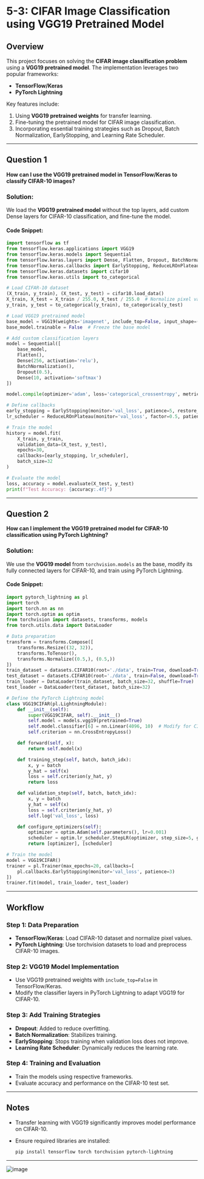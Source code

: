 # 5-3: CIFAR Image Classification using VGG19 Pretrained Model

## Overview

This project focuses on solving the **CIFAR image classification problem** using a **VGG19 pretrained model**. The implementation leverages two popular frameworks:

- **TensorFlow/Keras**
- **PyTorch Lightning**

Key features include:
1. Using **VGG19 pretrained weights** for transfer learning.
2. Fine-tuning the pretrained model for CIFAR image classification.
3. Incorporating essential training strategies such as Dropout, Batch Normalization, EarlyStopping, and Learning Rate Scheduler.

---

## Question 1

**How can I use the VGG19 pretrained model in TensorFlow/Keras to classify CIFAR-10 images?**

### Solution:

We load the **VGG19 pretrained model** without the top layers, add custom Dense layers for CIFAR-10 classification, and fine-tune the model.

#### Code Snippet:

```python
import tensorflow as tf
from tensorflow.keras.applications import VGG19
from tensorflow.keras.models import Sequential
from tensorflow.keras.layers import Dense, Flatten, Dropout, BatchNormalization
from tensorflow.keras.callbacks import EarlyStopping, ReduceLROnPlateau
from tensorflow.keras.datasets import cifar10
from tensorflow.keras.utils import to_categorical

# Load CIFAR-10 dataset
(X_train, y_train), (X_test, y_test) = cifar10.load_data()
X_train, X_test = X_train / 255.0, X_test / 255.0  # Normalize pixel values
y_train, y_test = to_categorical(y_train), to_categorical(y_test)

# Load VGG19 pretrained model
base_model = VGG19(weights='imagenet', include_top=False, input_shape=(32, 32, 3))
base_model.trainable = False  # Freeze the base model

# Add custom classification layers
model = Sequential([
    base_model,
    Flatten(),
    Dense(256, activation='relu'),
    BatchNormalization(),
    Dropout(0.5),
    Dense(10, activation='softmax')
])

model.compile(optimizer='adam', loss='categorical_crossentropy', metrics=['accuracy'])

# Define callbacks
early_stopping = EarlyStopping(monitor='val_loss', patience=5, restore_best_weights=True)
lr_scheduler = ReduceLROnPlateau(monitor='val_loss', factor=0.5, patience=3)

# Train the model
history = model.fit(
    X_train, y_train,
    validation_data=(X_test, y_test),
    epochs=30,
    callbacks=[early_stopping, lr_scheduler],
    batch_size=32
)

# Evaluate the model
loss, accuracy = model.evaluate(X_test, y_test)
print(f"Test Accuracy: {accuracy:.4f}")
```

---

## Question 2

**How can I implement the VGG19 pretrained model for CIFAR-10 classification using PyTorch Lightning?**

### Solution:

We use the **VGG19 model** from `torchvision.models` as the base, modify its fully connected layers for CIFAR-10, and train using PyTorch Lightning.

#### Code Snippet:

```python
import pytorch_lightning as pl
import torch
import torch.nn as nn
import torch.optim as optim
from torchvision import datasets, transforms, models
from torch.utils.data import DataLoader

# Data preparation
transform = transforms.Compose([
    transforms.Resize((32, 32)),
    transforms.ToTensor(),
    transforms.Normalize((0.5,), (0.5,))
])
train_dataset = datasets.CIFAR10(root='./data', train=True, download=True, transform=transform)
test_dataset = datasets.CIFAR10(root='./data', train=False, download=True, transform=transform)
train_loader = DataLoader(train_dataset, batch_size=32, shuffle=True)
test_loader = DataLoader(test_dataset, batch_size=32)

# Define the PyTorch Lightning model
class VGG19CIFAR(pl.LightningModule):
    def __init__(self):
        super(VGG19CIFAR, self).__init__()
        self.model = models.vgg19(pretrained=True)
        self.model.classifier[6] = nn.Linear(4096, 10)  # Modify for CIFAR-10
        self.criterion = nn.CrossEntropyLoss()

    def forward(self, x):
        return self.model(x)

    def training_step(self, batch, batch_idx):
        x, y = batch
        y_hat = self(x)
        loss = self.criterion(y_hat, y)
        return loss

    def validation_step(self, batch, batch_idx):
        x, y = batch
        y_hat = self(x)
        loss = self.criterion(y_hat, y)
        self.log('val_loss', loss)

    def configure_optimizers(self):
        optimizer = optim.Adam(self.parameters(), lr=0.001)
        scheduler = optim.lr_scheduler.StepLR(optimizer, step_size=5, gamma=0.5)
        return [optimizer], [scheduler]

# Train the model
model = VGG19CIFAR()
trainer = pl.Trainer(max_epochs=20, callbacks=[
    pl.callbacks.EarlyStopping(monitor='val_loss', patience=3)
])
trainer.fit(model, train_loader, test_loader)
```

---

## Workflow

### Step 1: Data Preparation
- **TensorFlow/Keras**: Load CIFAR-10 dataset and normalize pixel values.
- **PyTorch Lightning**: Use torchvision datasets to load and preprocess CIFAR-10 images.

### Step 2: VGG19 Model Implementation
- Use VGG19 pretrained weights with `include_top=False` in TensorFlow/Keras.
- Modify the classifier layers in PyTorch Lightning to adapt VGG19 for CIFAR-10.

### Step 3: Add Training Strategies
- **Dropout**: Added to reduce overfitting.
- **Batch Normalization**: Stabilizes training.
- **EarlyStopping**: Stops training when validation loss does not improve.
- **Learning Rate Scheduler**: Dynamically reduces the learning rate.

### Step 4: Training and Evaluation
- Train the models using respective frameworks.
- Evaluate accuracy and performance on the CIFAR-10 test set.

---

## Notes
- Transfer learning with VGG19 significantly improves model performance on CIFAR-10.
- Ensure required libraries are installed:

  ```bash
  pip install tensorflow torch torchvision pytorch-lightning
  ```

---

![image](https://github.com/user-attachments/assets/5015054d-3c3c-4a5a-9a49-3cd309e81fe2)

